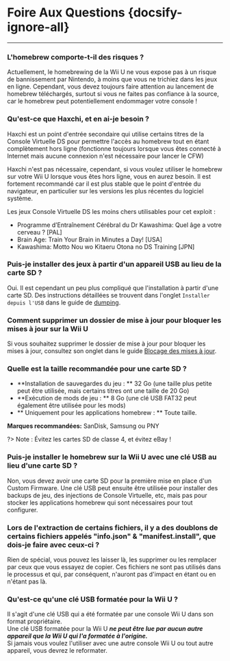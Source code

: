 # Foire Aux Questions {docsify-ignore-all}
---
### L'homebrew comporte-t-il des risques ?

Actuellement, le homebrewing de la Wii U ne vous expose pas à un risque de bannissement par Nintendo, à moins que vous ne trichiez dans les jeux en ligne. Cependant, vous devez toujours faire attention au lancement de homebrew téléchargés, surtout si vous ne faites pas confiance à la source, car le homebrew peut potentiellement endommager votre console !

### Qu'est-ce que Haxchi, et en ai-je besoin ?

Haxchi est un point d'entrée secondaire qui utilise certains titres de la Console Virtuelle DS pour permettre l'accès au homebrew tout en étant complètement hors ligne (fonctionne toujours lorsque vous êtes connecté à Internet mais aucune connexion n'est nécessaire pour lancer le CFW)

Haxchi n'est pas nécessaire, cependant, si vous voulez utiliser le homebrew sur votre Wii U lorsque vous êtes hors ligne, vous en aurez besoin. Il est fortement recommandé car il est plus stable que le point d'entrée du navigateur, en particulier sur les versions les plus récentes du logiciel système.

Les jeux Console Virtuelle DS les moins chers utilisables pour cet exploit :
 - Programme d’Entraînement Cérébral du Dr Kawashima: Quel âge a votre cerveau ? [PAL]
 - Brain Age: Train Your Brain in Minutes a Day! [USA]
 - Kawashima: Motto Nou wo Kitaeru Otona no DS Training [JPN]

### Puis-je installer des jeux à partir d'un appareil USB au lieu de la carte SD ?

Oui. Il est cependant un peu plus compliqué que l'installation à partir d'une carte SD. Des instructions détaillées se trouvent dans l'onglet `Installer depuis l'USB` dans le guide de [dumping](dump-games).

### Comment supprimer un dossier de mise à jour pour bloquer les mises à jour sur la Wii U

Si vous souhaitez supprimer le dossier de mise à jour pour bloquer les mises à jour, consultez son onglet dans le guide [Blocage des mises à jour](block-updates).

### Quelle est la taille recommandée pour une carte SD ?

 - **Installation de sauvegardes du jeu : ** 32 Go (une taille plus petite peut être utilisée, mais certains titres ont une taille de 20 Go)
 - **Exécution de mods de jeu : ** 8 Go (une clé USB FAT32 peut également être utilisée pour les mods)
 - ** Uniquement pour les applications homebrew : ** Toute taille.

**Marques recommandées:** SanDisk, Samsung ou PNY

?> Note : Évitez les cartes SD de classe 4, et évitez eBay !

### Puis-je installer le homebrew sur la Wii U avec une clé USB au lieu d'une carte SD ?

Non, vous devez avoir une carte SD pour la première mise en place d'un Custom Firmware. Une clé USB peut ensuite être utilisée pour installer des backups de jeu, des injections de Console Virtuelle, etc, mais pas pour stocker les applications homebrew qui sont nécessaires pour tout configurer.

### Lors de l'extraction de certains fichiers, il y a des doublons de certains fichiers appelés "info.json" & "manifest.install", que dois-je faire avec ceux-ci ?

Rien de spécial, vous pouvez les laisser là, les supprimer ou les remplacer par ceux que vous essayez de copier. Ces fichiers ne sont pas utilisés dans le processus et qui, par conséquent, n'auront pas d'impact en étant ou en n'étant pas là.

### Qu'est-ce qu'une clé USB formatée pour la Wii U ?

Il s'agit d'une clé USB qui a été formatée par une console Wii U dans son format propriétaire.  
Une clé USB formatée pour la Wii U ***ne peut être lue par aucun autre appareil que la Wii U qui l'a formatée à l'origine.***  
Si jamais vous voulez l'utiliser avec une autre console Wii U ou tout autre appareil, vous devrez le reformater.